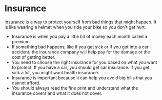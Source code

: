 # Insurance

Insurance is a way to protect yourself from bad things that might happen. It is like wearing a helmet when you ride your bike so you don't get hurt. 

* Insurance is when you pay a little bit of money each month called a premium. 
* If something bad happens, like if you get sick or if you get into a car accident, the insurance company will help pay for the damage or the cost of getting better. 
* You need to choose the right insurance for you based on what you want to protect. If you have a car, you should get car insurance. If you get sick a lot, you might want health insurance. 
* Insurance is important because it can help you avoid big bills that you cannot afford. 
* You should always read the fine print and understand what the insurance covers and what it does not cover.
